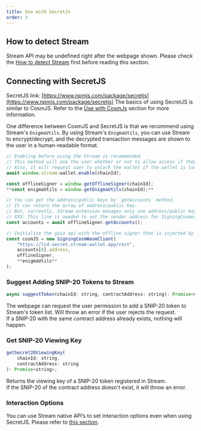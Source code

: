 ```yaml
---
title: Use with SecretJs
order: 3
---
```


## How to detect Stream
Stream API may be undefined right after the webpage shown.
Please check the [How to detect Stream](./README.md#how-to-detect-stream-wallet) first before reading this section.

## Connecting with SecretJS

SecretJS link: [https://www.npmjs.com/package/secretjs](https://www.npmjs.com/package/secretjs)
The basics of using SecretJS is similar to CosmJS. Refer to the [Use with CosmJs](./cosmjs) section for more information.  
  
One difference between CosmJS and SecretJS is that we recommend using Stream's `EnigmaUtils`.
By using Stream's `EnigmaUtils`, you can use Stream to encrypt/decrypt, and the decrypted transaction messages are shown to the user in a human-readable format.

```javascript
// Enabling before using the Stream is recommended.
// This method will ask the user whether or not to allow access if they haven't visited this website.
// Also, it will request user to unlock the wallet if the wallet is locked.
await window.stream-wallet.enable(chainId);

const offlineSigner = window.getOfflineSigner(chainId);
**const enigmaUtils = window.getEnigmaUtils(chainId);**

// You can get the address/public keys by `getAccounts` method.
// It can return the array of address/public key.
// But, currently, Stream extension manages only one address/public key pair.
// XXX: This line is needed to set the sender address for SigningCosmosClient.
const accounts = await offlineSigner.getAccounts();

// Initialize the gaia api with the offline signer that is injected by Stream extension.
const cosmJS = new SigningCosmWasmClient(
    "https://lcd-secret.stream-wallet.app/rest",
    accounts[0].address,
    offlineSigner,
    **enigmaUtils**
);
```

### Suggest Adding SNIP-20 Tokens to Stream

```javascript
async suggestToken(chainId: string, contractAddress: string): Promise<void>
```

The webpage can request the user permission to add a SNIP-20 token to Stream's token list. Will throw an error if the user rejects the request.  
If a SNIP-20 with the same contract address already exists, nothing will happen.

### Get SNIP-20 Viewing Key
```javascript
getSecret20ViewingKey(
    chainId: string,
    contractAddress: string
): Promise<string>;
```
Returns the viewing key of a SNIP-20 token registered in Stream.  
If the SNIP-20 of the contract address doesn't exist, it will throw an error.

### Interaction Options
You can use Stream native API’s to set interaction options even when using SecretJS. Please refer to [this section](./#interaction-options).
